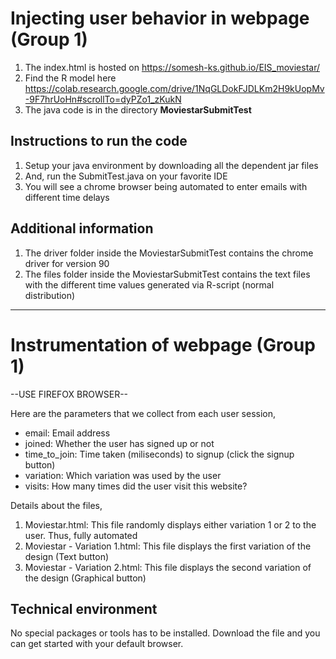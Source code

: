 # Injecting user behavior in webpage (Group 1)

1. The index.html is hosted on https://somesh-ks.github.io/EIS_moviestar/
2. Find the R model here https://colab.research.google.com/drive/1NqGLDokFJDLKm2H9kUopMv-9F7hrUoHn#scrollTo=dyPZo1_zKukN
3. The java code is in the directory **MoviestarSubmitTest**

## Instructions to run the code

1. Setup your java environment by downloading all the dependent jar files
2. And, run the SubmitTest.java on your favorite IDE
3. You will see a chrome browser being automated to enter emails with different time delays

## Additional information

1. The driver folder inside the MoviestarSubmitTest contains the chrome driver for version 90
2. The files folder inside the MoviestarSubmitTest contains the text files with the different time values generated via R-script (normal distribution)

---------------------------------------------

# Instrumentation of webpage (Group 1)

--USE FIREFOX BROWSER--

Here are the parameters that we collect from each user session,
* email: Email address
* joined: Whether the user has signed up or not
* time_to_join: Time taken (miliseconds) to signup (click the signup button)
* variation: Which variation was used by the user
* visits: How many times did the user visit this website?

Details about the files,
1. Moviestar.html: This file randomly displays either variation 1 or 2 to the user. Thus, fully automated
2. Moviestar - Variation 1.html: This file displays the first variation of the design (Text button)
3. Moviestar - Variation 2.html: This file displays the second variation of the design (Graphical button)

## Technical environment
No special packages or tools has to be installed. Download the file and you can get started with your default browser.

